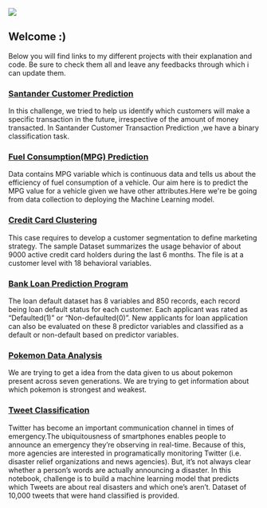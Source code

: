 ![](https://github.com/Deepakit/Projects_list/blob/main/Image/1_OlgqUIhvl5-9dZISlZ2-yQ.jpeg)
## Welcome :)

Below you will find links to my different projects with their explanation and code. Be sure to check them all and leave any feedbacks through which i can update them.

### [Santander Customer Prediction](https://deepakit.github.io/Santander-Customer-Prediction)
In this challenge, we tried to help us identify which customers will make a specific transaction in the future, irrespective of the amount of money transacted. 
In Santander Customer Transaction Prediction ,we have a binary classification task.

### [Fuel Consumption(MPG) Prediction](https://deepakit.github.io/Fuel_Consumption_MPG_Prediction)

Data contains MPG variable which is continuous data and tells us about the efficiency of fuel consumption of a vehicle.
Our aim here is to predict the MPG value for a vehicle given we have other attributes.Here we're be going from data collection to deploying the Machine Learning model.

### [Credit Card Clustering](https://deepakit.github.io/Credit_card_clustering)

This case requires to develop a customer segmentation to define marketing strategy. The
sample Dataset summarizes the usage behavior of about 9000 active credit card holders during the last 6 months. The file is at a customer level with 18 behavioral variables.

### [Bank Loan Prediction Program](https://github.com/Deepakit/Bank-Loan)

The loan default dataset has 8 variables and 850 records, each record being loan default status for each customer. Each applicant was rated as “Defaulted(1)” or “Non-defaulted(0)”. New applicants for loan application can also be evaluated on these 8 predictor variables and classified as a default or non-default based on predictor variables.

### [Pokemon Data Analysis](https://deepakit.github.io/Pokemon_Data_Analysis)

We are trying to get a idea from the data given to us about pokemon present across seven generations.
We are trying to get information about which pokemon is strongest and weakest.


### [Tweet Classification]( https://deepakit.github.io/Disaster-Tweet-Classification)

Twitter has become an important communication channel in times of emergency.The ubiquitousness of smartphones enables people to announce an emergency they’re observing in real-time. Because of this, more agencies are interested in programatically monitoring Twitter (i.e. disaster relief organizations and news agencies).
But, it’s not always clear whether a person’s words are actually announcing a disaster. In this notebook, challenge is to build a machine learning model that predicts which Tweets are about real disasters and which one’s aren’t. Dataset of 10,000 tweets that were hand classified is provided.
